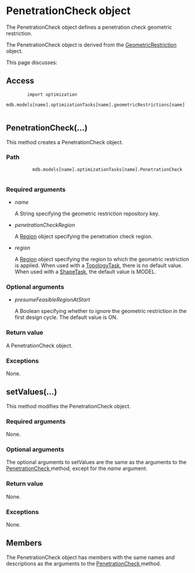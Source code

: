 # PenetrationCheck object

The PenetrationCheck object defines a penetration check geometric restriction.

The PenetrationCheck object is derived from the [GeometricRestriction](https://help.3ds.com/2022/english/DSSIMULIA_Established/SIMACAEKERRefMap/simaker-c-geometricrestrictionpyc.htm?ContextScope=all) object.

This page discusses:

## Access

```
        import optimization
        mdb.models[name].optimizationTasks[name].geometricRestrictions[name]
      
```

## PenetrationCheck(...)



This method creates a PenetrationCheck object.



### Path

```
          mdb.models[name].optimizationTasks[name].PenetrationCheck
        
```

### Required arguments

- *name*

  A String specifying the geometric restriction repository key.

- *penetrationCheckRegion*

  A [Region](https://help.3ds.com/2022/english/DSSIMULIA_Established/SIMACAEKERRefMap/simaker-c-regionpyc.htm?ContextScope=all) object specifying the penetration check region.

- *region*

  A [Region](https://help.3ds.com/2022/english/DSSIMULIA_Established/SIMACAEKERRefMap/simaker-c-regionpyc.htm?ContextScope=all) object specifying the region to which the geometric restriction is applied. When used with a [TopologyTask](https://help.3ds.com/2022/english/DSSIMULIA_Established/SIMACAEKERRefMap/simaker-c-topologytaskpyc.htm?ContextScope=all), there is no default value. When used with a [ShapeTask](https://help.3ds.com/2022/english/DSSIMULIA_Established/SIMACAEKERRefMap/simaker-c-shapetaskpyc.htm?ContextScope=all), the default value is MODEL.

### Optional arguments

- *presumeFeasibleRegionAtStart*

  A Boolean specifying whether to ignore the geometric restriction in the first design cycle. The default value is ON.

### Return value

A PenetrationCheck object.

### Exceptions

None.



## setValues(...)



This method modifies the PenetrationCheck object.



### Required arguments

None.

### Optional arguments

The optional arguments to setValues are the same as the arguments to the [PenetrationCheck ](https://help.3ds.com/2022/english/DSSIMULIA_Established/SIMACAEKERRefMap/simaker-c-penetrationcheckpyc.htm?ContextScope=all#simaker-penetrationcheckpenetrationcheckpyc)method, except for the *name* argument.

### Return value

None.

### Exceptions

None.



## Members

The PenetrationCheck object has members with the same names and descriptions as the arguments to the [PenetrationCheck ](https://help.3ds.com/2022/english/DSSIMULIA_Established/SIMACAEKERRefMap/simaker-c-penetrationcheckpyc.htm?ContextScope=all#simaker-penetrationcheckpenetrationcheckpyc)method.
